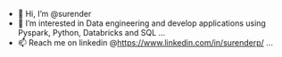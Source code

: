 - 👋 Hi, I’m @surender
- 👀 I’m interested in Data engineering and develop applications using Pyspark, Python, Databricks and SQL ...
- 📫 Reach me on linkedin @https://www.linkedin.com/in/surenderp/ ...

<!---
surenderpa/surenderpa is a ✨ special ✨ repository because its `README.md` (this file) appears on your GitHub profile.
You can click the Preview link to take a look at your changes.
--->
